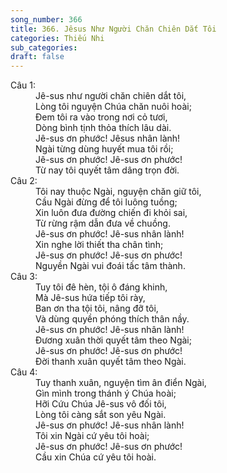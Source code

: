 ```yaml
---
song_number: 366
title: 366. Jêsus Như Người Chăn Chiên Dắt Tôi
categories: Thiếu Nhi
sub_categories: 
draft: false
---
```

<dl><dt>Câu 1:</dt><dd data-verse="1">Jê-sus như người chăn chiên dắt tôi, <br/>Lòng tôi nguyện Chúa chăn nuôi hoài; <br/>Đem tôi ra vào trong nơi cỏ tươi, <br/>Dòng bình tịnh thỏa thích lâu dài. <br/>Jê-sus ơn phước! Jêsus nhân lành! <br/>Ngài từng dùng huyết mua tôi rồi; <br/>Jê-sus ơn phước! Jê-sus ơn phước! <br/>Từ nay tôi quyết tâm dâng trọn đời. </dd><dt>Câu 2:</dt><dd data-verse="2">Tôi nay thuộc Ngài, nguyện chăn giữ tôi, <br/>Cầu Ngài đừng để tôi luông tuồng; <br/>Xin luôn đưa đường chiến đi khỏi sai, <br/>Từ rừng rậm dẫn đưa về chuồng. <br/>Jê-sus ơn phước! Jê-sus nhân lành! <br/>Xin nghe lời thiết tha chân tình; <br/>Jê-sus ơn phước! Jê-sus ơn phước! <br/>Nguyền Ngài vui đoái tấc tâm thành. </dd><dt>Câu 3:</dt><dd data-verse="3">Tuy tôi đê hèn, tội ô đáng khinh, <br/>Mà Jê-sus hứa tiếp tôi rày, <br/>Ban ơn tha tội tôi, nâng đỡ tôi, <br/>Và dùng quyền phóng thích thân nầy. <br/>Jê-sus ơn phước! Jê-sus nhân lành! <br/>Đương xuân thời quyết tâm theo Ngài; <br/>Jê-sus ơn phước! Jê-sus ơn phước! <br/>Đời thanh xuân quyết tâm theo Ngài. </dd><dt>Câu 4:</dt><dd data-verse="4">Tuy thanh xuân, nguyện tìm ân điển Ngài, <br/>Gìn mình trong thánh ý Chúa hoài; <br/>Hỡi Cứu Chúa Jê-sus vô đối tôi, <br/>Lòng tôi càng sắt son yêu Ngài. <br/>Jê-sus ơn phước! Jê-sus nhân lành! <br/>Tôi xin Ngài cứ yêu tôi hoài; <br/>Jê-sus ơn phước! Jê-sus ơn phước! <br/>Cầu xin Chúa cứ yêu tôi hoài. </dd></dl>